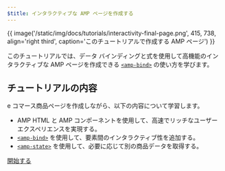 ```yaml
---
$title: インタラクティブな AMP ページを作成する
---
```


{{ image('/static/img/docs/tutorials/interactivity-final-page.png', 415, 738, align='right third', caption='このチュートリアルで作成する AMP ページ') }}

このチュートリアルでは、データ バインディングと式を使用して高機能のインタラクティブな AMP ページを作成できる [`<amp-bind>`](/ja/docs/reference/components/amp-bind.html) の使い方を学びます。

## チュートリアルの内容

e コマース商品ページを作成しながら、以下の内容について学習します。

- AMP HTML と AMP コンポーネントを使用して、高速でリッチなユーザー エクスペリエンスを実現する。
- [`<amp-bind>`](/ja/docs/reference/components/amp-bind.html) を使用して、要素間のインタラクティブ性を追加する。
- [`<amp-state>`](/ja/docs/reference/components/amp-bind.html#state) を使用して、必要に応じて別の商品データを取得する。


<div class="prev-next-buttons">
<a class="button" href="/ja/docs/interaction_dynamic/interactivity/prereqs-setup.html"><span class="arrow-next">開始する</span></a>
</div>
 
 
